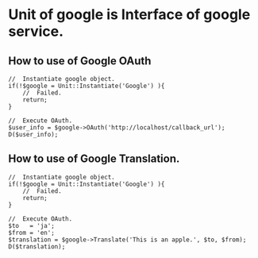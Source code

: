 Unit of google is Interface of google service.
===

## How to use of Google OAuth

```
//  Instantiate google object.
if(!$google = Unit::Instantiate('Google') ){
    //  Failed.
    return;
}

//  Execute OAuth.
$user_info = $google->OAuth('http://localhost/callback_url');
D($user_info);
```

## How to use of Google Translation.

```
//  Instantiate google object.
if(!$google = Unit::Instantiate('Google') ){
    //  Failed.
    return;
}

//  Execute OAuth.
$to   = 'ja';
$from = 'en';
$translation = $google->Translate('This is an apple.', $to, $from);
D($translation);
```
